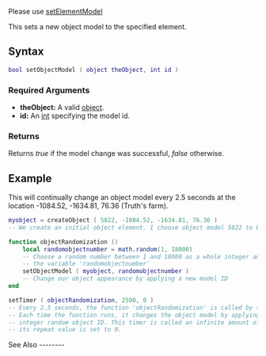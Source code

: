 Please use [setElementModel](/setElementModel.md "wikilink")

This sets a new object model to the specified element.

Syntax
------

``` lua
bool setObjectModel ( object theObject, int id )        
```

### Required Arguments

-   **theObject:** A valid [object](/object.md "wikilink").
-   **id:** An [int](/int.md "wikilink") specifying the model id.

### Returns

Returns *true* if the model change was successful, *false* otherwise.

Example
-------

<section name="Server" class="server" show="true">
This will continually change an object model every 2.5 seconds at the location -1084.52, -1634.81, 76.36 (Truth's farm).

``` lua
myobject = createObject ( 5822, -1084.52, -1634.81, 76.36 )
-- We create an initial object element. I choose object model 5822 to begin with.

function objectRandomization ()  
    local randomobjectnumber = math.random(1, 18000)
    -- Choose a random number between 1 and 18000 as a whole integer and assign it to
    -- the variable 'randomobjectnumber'
    setObjectModel ( myobject, randomobjectnumber )
    -- Change our object appearance by applying a new model ID
end

setTimer ( objectRandomization, 2500, 0 )
-- Every 2.5 seconds, the function 'objectRandomization' is called by this timer.
-- Each time the function runs, it changes the object model by applying a new whole-
-- integer random object ID. This timer is called an infinite amount of times since  
-- its repeat value is set to 0.
```

</section>
See Also
--------
